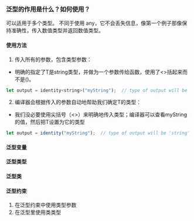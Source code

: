 ### 泛型的作用是什么？如何使用？
可以适用于多个类型。 不同于使用 any，它不会丢失信息，像第一个例子那像保持准确性，传入数值类型并返回数值类型。

#### 使用方法
1. 传入所有的参数，包含类型参数：
- 明确的指定了T是string类型，并做为一个参数传给函数，使用了<>括起来而不是()。
```javascript
let output = identity<string>("myString");  // type of output will be 'string'
```
2. 编译器会根据传入的参数自动地帮助我们确定T的类型：
- 我们没必要使用尖括号（<>）来明确地传入类型；编译器可以查看myString的值，然后把T设置为它的类型
```javascript
let output = identity("myString");  // type of output will be 'string'
```

#### 泛型变量
#### 泛型类型
#### 泛型类
#### 泛型约束
1. 在泛型约束中使用类型参数
2. 在泛型里使用类类型
